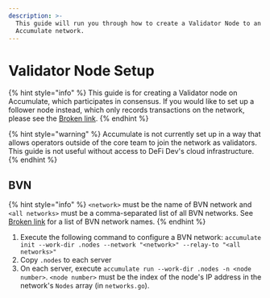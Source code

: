 ```yaml
---
description: >-
  This guide will run you through how to create a Validator Node to an
  Accumulate network.
---
```


# Validator Node Setup

{% hint style="info" %}
This guide is for creating a Validator node on Accumulate, which participates in consensus. If you would like to set up a follower node instead, which only records transactions on the network, please see the [Broken link](broken-reference "mention").
{% endhint %}

{% hint style="warning" %}
Accumulate is not currently set up in a way that allows operators outside of the core team to join the network as validators. This guide is not useful without access to DeFi Dev's cloud infrastructure.
{% endhint %}

## BVN

{% hint style="info" %}
`<network>` must be the name of BVN network and `<all networks>` must be a comma-separated list of all BVN networks. See [Broken link](broken-reference "mention") for a list of BVN network names.
{% endhint %}

1. Execute the following command to configure a BVN network: `accumulate init --work-dir .nodes --network "<network>" --relay-to "<all networks>"`
2. Copy `.nodes` to each server
3. On each server, execute `accumulate run --work-dir .nodes -n <node number>`. `<node number>` must be the index of the node's IP address in the network's `Nodes` array (in `networks.go`).
